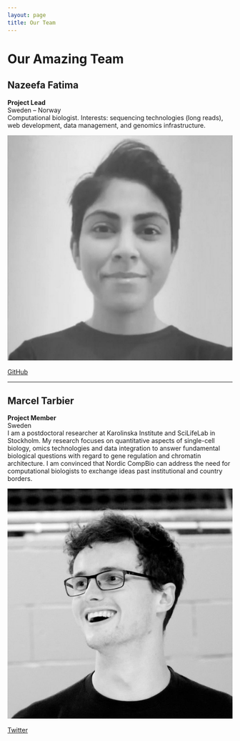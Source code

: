 ```yaml
---
layout: page
title: Our Team
---
```


# Our Amazing Team

## Nazeefa Fatima
**Project Lead**  
Sweden – Norway  
Computational biologist. Interests: sequencing technologies (long reads), web development, data management, and genomics infrastructure.

![Nazeefa Fatima](assets/img/Our_Team/nazeefa-fatima.jpg)

[GitHub](https://github.com/Nazeeefa)

---

## Marcel Tarbier
**Project Member**  
Sweden  
I am a postdoctoral researcher at Karolinska Institute and SciLifeLab in Stockholm. My research focuses on quantitative aspects of single-cell biology, omics technologies and data integration to answer fundamental biological questions with regard to gene regulation and chromatin architecture. I am convinced that Nordic CompBio can address the need for computational biologists to exchange ideas past institutional and country borders.

![Marcel Tarbier](assets/img/Our_Team/marcel-ncb.jpg)

[Twitter](https://x.com/mtarbier)



